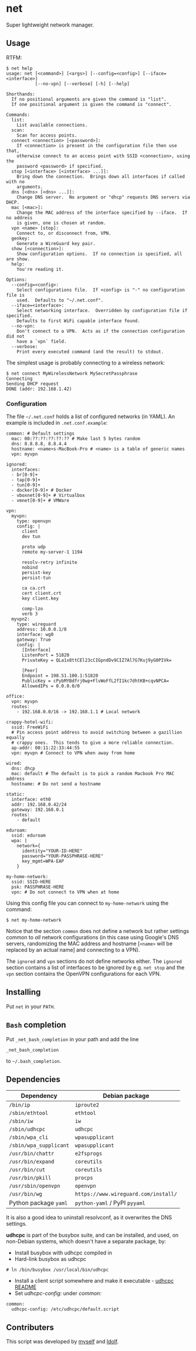 # net

Super lightweight network manager.

## Usage

RTFM:

```
$ net help
usage: net [<command>] [<args>] [--config=<config>] [--iface=<interface>]
           [--no-vpn] [--verbose] [-h] [--help]

Shorthands:
  If no positional arguments are given the command is "list".
  If one positional argument is given the command is "connect".

Commands:
  list:
    List available connections.
  scan:
    Scan for access points.
  connect <connection> [<password>]:
    If <connection> is present in the configuration file then use that,
    otherwise connect to an access point with SSID <connection>, using the
    password <password> if specified.
  stop [<interface> [<interface> ...]]:
    Bring down the connection.  Brings down all interfaces if called with no
    arguments.
  dns [<dns> [<dns> ...]]:
    Change DNS server.  No argument or "dhcp" requests DNS servers via DHCP.
  mac [<mac>]:
    Change the MAC address of the interface specified by --iface.  If no address
    is given, one is chosen at random.
  vpn <name> [stop]:
    Connect to, or disconnect from, VPN.
  genkey:
    Generate a WireGuard key pair.
  show [<connection>]:
    Show configuration options.  If no connection is specified, all are show.
  help:
    You're reading it.

Options:
  --config=<config>:
    Select configurations file.  If <config> is "-" no configuration file is
    used.  Defaults to "~/.net.conf".
  --iface=<interface>:
    Select networking interface.  Overridden by configuration file if specified.
    Defaults to first WiFi capable interface found.
  --no-vpn:
    Don't connect to a VPN.  Acts as if the connection configuration did not
    have a `vpn` field.
  --verbose:
    Print every executed command (and the result) to stdout.
```

The simplest usage is probably connecting to a wireless network:

```
$ net connect MyWirelessNetwork MySecretPassphrase
Connecting
Sending DHCP request
DONE (addr: 192.168.1.42)
```

### Configuration

The file `~/.net.conf` holds a list of configured networks (in YAML).  An
example is included in `.net.conf.example`:

```
common: # Default settings
  mac: 00:??:??:??:??:?? # Make last 5 bytes random
  dns: 8.8.8.8, 8.8.4.4
  hostname: <name>s-MacBook-Pro # <name> is a table of generic names
  vpn: myvpn

ignored:
  interfaces:
  - br[0-9]+
  - tap[0-9]+
  - tun[0-9]+
  - docker[0-9]+ # Docker
  - vboxnet[0-9]+ # Virtualbox
  - vmnet[0-9]+ # VMWare

vpn:
  myvpn:
    type: openvpn
    config: |
      client
      dev tun

      proto udp
      remote my-server-1 1194

      resolv-retry infinite
      nobind
      persist-key
      persist-tun

      ca ca.crt
      cert client.crt
      key client.key

      comp-lzo
      verb 3
  myvpn2:
    type: wireguard
    address: 10.0.0.1/8
    interface: wg0
    gateway: True
    config: |
      [Interface]
      ListenPort = 51820
      PrivateKey = QLa1x8ttCEl23cCIGpndDv9CIZ7Al7G7Kuj9yG0PIVk=

      [Peer]
      Endpoint = 198.51.100.1:51820
      PublicKey = cPybMYBdfrj0wp+FlvWoFfL2fI1kc7dhtKB+cqvNPCA=
      AllowedIPs = 0.0.0.0/0

office:
  vpn: myvpn
  routes:
    - 192.168.0.0/16 -> 192.168.1.1 # Local network

crappy-hotel-wifi:
  ssid: FreeWiFi
  # Pin access point address to avoid switching between a gazillion equally
  # crappy ones.  This tends to give a more reliable connection.
  ap-addr: 00:11:22:33:44:55
  vpn: myvpn # Connect to VPN when away from home

wired:
  dns: dhcp
  mac: default # The default is to pick a random Macbook Pro MAC address
  hostname: # Do not send a hostname

static:
  interface: eth0
  addr: 192.168.0.42/24
  gateway: 192.168.0.1
  routes:
    - default

eduroam:
  ssid: eduroam
  wpa: |
    network={
      identity="YOUR-ID-HERE"
      password="YOUR-PASSPHRASE-HERE"
      key_mgmt=WPA-EAP
    }

my-home-network:
  ssid: SSID-HERE
  psk: PASSPHRASE-HERE
  vpn: # Do not connect to VPN when at home
```

Using this config file you can connect to `my-home-network` using the command:

```
$ net my-home-network
```

Notice that the section `common` does not define a network but rather settings
common to *all* network configurations (in this case using Google's DNS servers,
randomizing the MAC address and hostname [`<name>` will be replaced by an actual
name] and connecting to a VPN).

The `ignored` and `vpn` sections do not define networks either.  The `ignored`
section contains a list of interfaces to be ignored by e.g. `net stop` and the
`vpn` section contains the OpenVPN configurations for each VPN.

## Installing

Put `net` in your `PATH`.

## `Bash` completion

Put `_net_bash_completion` in your path and add the line

```
_net_bash_completion
```

to `~/.bash_completion`.

## Dependencies

| Dependency             | Debian package                       |
|------------------------|--------------------------------------|
| `/bin/ip`              | `iproute2`                           |
| `/sbin/ethtool`        | `ethtool`                            |
| `/sbin/iw`             | `iw`                                 |
| `/sbin/udhcpc`         | `udhcpc`                             |
| `/sbin/wpa_cli`        | `wpasupplicant`                      |
| `/sbin/wpa_supplicant` | `wpasupplicant`                      |
| `/usr/bin/chattr`      | `e2fsprogs`                          |
| `/usr/bin/expand`      | `coreutils`                          |
| `/usr/bin/cut`         | `coreutils`                          |
| `/usr/bin/pkill`       | `procps`                             |
| `/usr/sbin/openvpn`    | `openvpn`                            |
| `/usr/bin/wg`          | `https://www.wireguard.com/install/` |
| Python package `yaml`  | `python-yaml` / PyPI `pyyaml`        |

It is also a good idea to uninstall resolvconf, as it overwrites the DNS settings.

**udhcpc** is part of the busybox suite, and can be installed, and used,
on non-Debian systems, which doesn't have a separate package, by:
* Install busybox with udhcpc compiled in
* Hard-link busybox as udhcpc
```
# ln /bin/busybox /usr/local/bin/udhcpc
```
* Install a client script somewhere and make it executable - [udhcpc README](https://udhcp.busybox.net/README.udhcpc)
* Set _udhcpc-config:_ under _common:_
```
common:
  udhcpc-config: /etc/udhcpc/default.script
```

## Contributers

This script was developed by [myself](https://github.com/br0ns) and
[Idolf](https://github.com/idolf).
